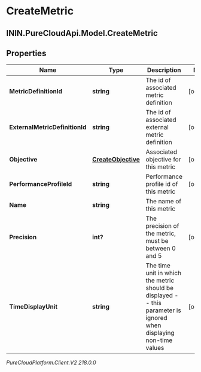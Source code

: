 # CreateMetric

## ININ.PureCloudApi.Model.CreateMetric

## Properties

|Name | Type | Description | Notes|
|------------ | ------------- | ------------- | -------------|
| **MetricDefinitionId** | **string** | The id of associated metric definition | [optional] |
| **ExternalMetricDefinitionId** | **string** | The id of associated external metric definition | [optional] |
| **Objective** | [**CreateObjective**](CreateObjective) | Associated objective for this metric | [optional] |
| **PerformanceProfileId** | **string** | Performance profile id of this metric | [optional] |
| **Name** | **string** | The name of this metric | |
| **Precision** | **int?** | The precision of the metric, must be between 0 and 5 | [optional] |
| **TimeDisplayUnit** | **string** | The time unit in which the metric should be displayed - - this parameter is ignored when displaying non-time values | [optional] |



_PureCloudPlatform.Client.V2 218.0.0_
